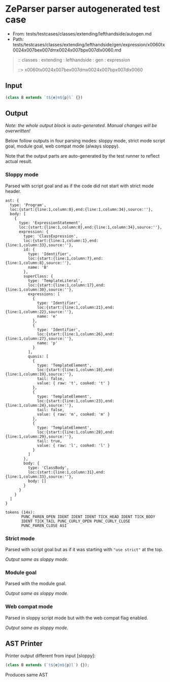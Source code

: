 # ZeParser parser autogenerated test case

- From: tests/testcases/classes/extending/lefthandside/autogen.md
- Path: tests/testcases/classes/extending/lefthandside/gen/expression/x0060tx0024x007bex007dmx0024x007bpx007dlx0060.md

> :: classes : extending : lefthandside : gen : expression
>
> ::> x0060tx0024x007bex007dmx0024x007bpx007dlx0060

## Input


`````js
(class B extends `t${e}m${p}l` {})
`````

## Output

_Note: the whole output block is auto-generated. Manual changes will be overwritten!_

Below follow outputs in four parsing modes: sloppy mode, strict mode script goal, module goal, web compat mode (always sloppy).

Note that the output parts are auto-generated by the test runner to reflect actual result.

### Sloppy mode

Parsed with script goal and as if the code did not start with strict mode header.

`````
ast: {
  type: 'Program',
  loc:{start:{line:1,column:0},end:{line:1,column:34},source:''},
  body: [
    {
      type: 'ExpressionStatement',
      loc:{start:{line:1,column:0},end:{line:1,column:34},source:''},
      expression: {
        type: 'ClassExpression',
        loc:{start:{line:1,column:1},end:{line:1,column:33},source:''},
        id: {
          type: 'Identifier',
          loc:{start:{line:1,column:7},end:{line:1,column:8},source:''},
          name: 'B'
        },
        superClass: {
          type: 'TemplateLiteral',
          loc:{start:{line:1,column:17},end:{line:1,column:30},source:''},
          expressions: [
            {
              type: 'Identifier',
              loc:{start:{line:1,column:21},end:{line:1,column:22},source:''},
              name: 'e'
            },
            {
              type: 'Identifier',
              loc:{start:{line:1,column:26},end:{line:1,column:27},source:''},
              name: 'p'
            }
          ],
          quasis: [
            {
              type: 'TemplateElement',
              loc:{start:{line:1,column:18},end:{line:1,column:19},source:''},
              tail: false,
              value: { raw: 't', cooked: 't' }
            },
            {
              type: 'TemplateElement',
              loc:{start:{line:1,column:23},end:{line:1,column:24},source:''},
              tail: false,
              value: { raw: 'm', cooked: 'm' }
            },
            {
              type: 'TemplateElement',
              loc:{start:{line:1,column:28},end:{line:1,column:29},source:''},
              tail: true,
              value: { raw: 'l', cooked: 'l' }
            }
          ]
        },
        body: {
          type: 'ClassBody',
          loc:{start:{line:1,column:31},end:{line:1,column:33},source:''},
          body: []
        }
      }
    }
  ]
}

tokens (14x):
       PUNC_PAREN_OPEN IDENT IDENT IDENT TICK_HEAD IDENT TICK_BODY
       IDENT TICK_TAIL PUNC_CURLY_OPEN PUNC_CURLY_CLOSE
       PUNC_PAREN_CLOSE ASI
`````

### Strict mode

Parsed with script goal but as if it was starting with `"use strict"` at the top.

_Output same as sloppy mode._

### Module goal

Parsed with the module goal.

_Output same as sloppy mode._

### Web compat mode

Parsed in sloppy script mode but with the web compat flag enabled.

_Output same as sloppy mode._

## AST Printer

Printer output different from input [sloppy]:

````js
(class B extends (`t${e}m${p}l`) {});
````

Produces same AST
